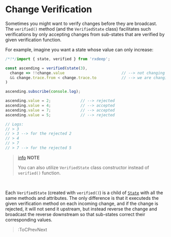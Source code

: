 # Change Verification

Sometimes you might want to verify changes before they are broadcast.
The `verified()` method (and the `VerifiedState` class) facilitates such verifications by only accepting 
changes from sub-states that are verified by given verification function.

For example, imagine you want a state whose value can only increase:

```ts
/*!*/import { state, verified } from 'rxdeep';

const ascending = verified(state(3), 
  change => !!change.value                         // --> not changing to `undefined
  && change.trace.from < change.trace.to           // --> we are changing to a larger value
)

ascending.subscribe(console.log);

ascending.value = 2;             // --> rejected
ascending.value = 4;             // --> accepted
ascending.value = 7;             // --> accepted
ascending.value = 5;             // --> rejected

// Logs:
// > 3
// > 3 --> for the rejected 2
// > 4
// > 7
// > 7 --> for the rejected 5
```

> [info](:Icon) **NOTE**
>
> You can also utilize `VerifiedState` class constructor instead of `verified()` function.

<br>

Each `VerifiedState` (created with `verified()`) is a child of [`State`](/docs/state) with all 
the same methods and attributes. The only difference is that it executeds the given verification 
method on each incoming change, and if the change is rejected, it will not send it upstream, 
but instead reverse the change and broadcast the reverse downstream so that sub-states correct 
their corresponding values.


> :ToCPrevNext